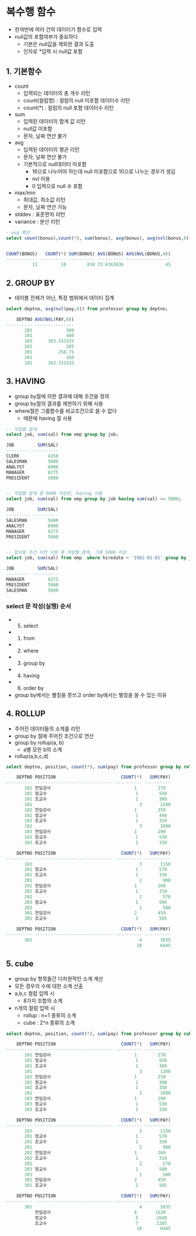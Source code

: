 # 복수행 함수
- 한꺼번에 여러 건의 데이터가 함수로 입력
- null값의 포함여부가 중요하다
  - 기본은 null값을 제외한 결과 도출
  - 인자로 \*입력 시 null값 포함

## 1. 기본함수
- count
  - 입력되는 데이터의 총 개수 리턴
  - count(컬럼명) : 컬럼의 null 미포함 데이터수 리턴
  - count(\*) : 컬럼의 null 포함 데이터수 리턴
- sum
  - 입력된 데이터의 합계 값 리턴
  - null값 미포함
  - 문자, 날짜 연산 불가
- avg
  - 입력된 데이터의 평균 리턴
  - 문자, 날짜 연산 불가
  - 기본적으로 null데이터 미포함
    - 16으로 나누어야 하는데 null 미포함으로 10으로 나누는 경우가 생김
    - nvl 이용
    - 0 입력으로 null 수 포함
- max/min
  - 최대값, 최소값 리턴
  - 문자, 날짜 연산 가능
- stddev : 표준편차 리턴
- variance : 분산 리턴   

```sql
--avg 확인
select count(bonus),count(*), sum(bonus), avg(bonus), avg(nvl(bonus,0)) from professor;


COUNT(BONUS)   COUNT(*) SUM(BONUS) AVG(BONUS) AVG(NVL(BONUS,0))
------------ ---------- ---------- ---------- -----------------
          11         18        810 73.6363636                45
```

## 2. GROUP BY
- 테이블 전체가 아닌, 특정 범위에서 데이터 집계   

```sql
select deptno, avg(nvl(pay,0)) from professor group by deptno;

    DEPTNO AVG(NVL(PAY,0))
---------- ---------------
       203             500
       101             400
       103      383.333333
       202             285
       301          258.75
       201             450
       102      363.333333
```

## 3. HAVING
- group by절에 의한 결과에 대해 조건을 정의
- group by절의 결과를 제한하기 위해 사용
- where절은 그룹함수를 비교조건으로 쓸 수 없다
  - 때문에 having 절 사용   

```sql
-- 직업별 합계
select job, sum(sal) from emp group by job;

JOB         SUM(SAL)
--------- ----------
CLERK           4150
SALESMAN        5600
ANALYST         6000
MANAGER         8275
PRESIDENT       5000


-- 직업별 합계 중 5000 이상만, having 이용
select job, sum(sal) from emp group by job having sum(sal) >= 5000;

JOB         SUM(SAL)
--------- ----------
SALESMAN        5600
ANALYST         6000
MANAGER         8275
PRESIDENT       5000


-- 입사일 조건 이전 사원 중 직업별 합계, 그중 5000 이상
select job, sum(sal) from emp  where hiredate < '1982-01-01' group by job having sum(sal)>=5000  order by job  ;

JOB         SUM(SAL)
--------- ----------
MANAGER         8275
PRESIDENT       5000
SALESMAN        5600

```

### select 문 작성(실행) 순서
- 5. select
- 1. from
- 2. where
- 3. group by
- 4. having
- 6. order by
- group by에서는 별칭을 못쓰고 order by에서는 별칭을 쓸 수 있는 이유

## 4. ROLLUP
- 주어진 데이터들의 소계를 리턴
- group by 절에 주어진 조건으로 연산
- group by rollup(a, b)
  - a별 모든 b의 소계
- rollup(a,b,c,d)   

```sql
select deptno, position, count(*), sum(pay) from professor group by rollup(deptno, position);

    DEPTNO POSITION                         COUNT(*)   SUM(PAY)
---------- ------------------------------ ---------- ----------
       101 전임강사                                1        270
       101 정교수                                  1        550
       101 조교수                                  1        380
       101                                         3       1200
       102 전임강사                                1        250
       102 정교수                                  1        490
       102 조교수                                  1        350
       102                                         3       1090
       103 전임강사                                1        290
       103 정교수                                  1        530
       103 조교수                                  1        330

    DEPTNO POSITION                         COUNT(*)   SUM(PAY)
---------- ------------------------------ ---------- ----------
       103                                         3       1150
       201 정교수                                  1        570
       201 조교수                                  1        330
       201                                         2        900
       202 전임강사                                1        260
       202 조교수                                  1        310
       202                                         2        570
       203 정교수                                  1        500
       203                                         1        500
       301 전임강사                                2        450
       301 조교수                                  2        585

    DEPTNO POSITION                         COUNT(*)   SUM(PAY)
---------- ------------------------------ ---------- ----------
       301                                         4       1035
                                                  18       6445

```
## 5. cube
- group by 항목들간 다차원적인 소계 계산
- 모든 경우의 수에 대한 소계 산출
- a,b,c 컬럼 입력 시
  - 8가지 조합의 소계
- n개의 컬럼 입력 시
  - rollup : n+1 종류의 소계
  - cube : 2^n 종류의 소계   

```sql
select deptno, position, count(*), sum(pay) from professor group by cube(deptno, position) order by deptno;

    DEPTNO POSITION                         COUNT(*)   SUM(PAY)
---------- ------------------------------ ---------- ----------
       101 전임강사                                1        270
       101 정교수                                  1        550
       101 조교수                                  1        380
       101                                         3       1200
       102 전임강사                                1        250
       102 정교수                                  1        490
       102 조교수                                  1        350
       102                                         3       1090
       103 전임강사                                1        290
       103 정교수                                  1        530
       103 조교수                                  1        330

    DEPTNO POSITION                         COUNT(*)   SUM(PAY)
---------- ------------------------------ ---------- ----------
       103                                         3       1150
       201 정교수                                  1        570
       201 조교수                                  1        330
       201                                         2        900
       202 전임강사                                1        260
       202 조교수                                  1        310
       202                                         2        570
       203 정교수                                  1        500
       203                                         1        500
       301 전임강사                                2        450
       301 조교수                                  2        585

    DEPTNO POSITION                         COUNT(*)   SUM(PAY)
---------- ------------------------------ ---------- ----------
       301                                         4       1035
           전임강사                                6       1520
           정교수                                  5       2640
           조교수                                  7       2285
                                                  18       6445
```

